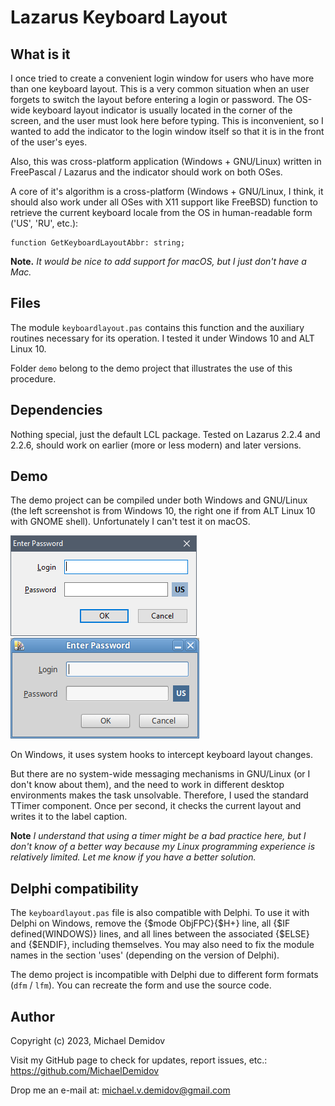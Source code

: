 Lazarus Keyboard Layout
=======================

What is it
----------

I once tried to create a convenient login window for users who have more than one keyboard layout. This is a very common situation when an user forgets to switch the layout before entering a login or password. The OS-wide keyboard layout indicator is usually located in the corner of the screen, and the user must look here before typing. This is inconvenient, so I wanted to add the indicator to the login window itself so that it is in the front of the user's eyes.

Also, this was cross-platform application (Windows + GNU/Linux) written in FreePascal / Lazarus and the indicator should work on both OSes.

A core of it's algorithm is a cross-platform (Windows + GNU/Linux, I think, it should also work under all OSes with X11 support like FreeBSD) function to retrieve the current keyboard locale from the OS in human-readable form ('US', 'RU', etc.):

``` delphi
function GetKeyboardLayoutAbbr: string;
```

**Note.** *It would be nice to add support for macOS, but I just don't have a Mac.*

Files
-----
The module `keyboardlayout.pas` contains this function and the auxiliary routines necessary for its operation. I tested it under Windows 10 and ALT Linux 10.

Folder `demo` belong to the demo project that illustrates the use of this procedure.

Dependencies
------------
Nothing special, just the default LCL package. Tested on Lazarus 2.2.4 and 2.2.6, should work on earlier (more or less modern) and later versions.

Demo
----
The demo project can be compiled under both Windows and GNU/Linux (the left screenshot is from Windows 10, the right one if from ALT Linux 10 with GNOME shell). Unfortunately I can't test it on macOS.

![Demo Windows](demo_windows.png) ![Demo AltLinux](demo_altlinux.png)

On Windows, it uses system hooks to intercept keyboard layout changes.

But there are no system-wide messaging mechanisms in GNU/Linux (or I don't know about them), and the need to work in different desktop environments makes the task unsolvable. Therefore, I used the standard TTimer component. Once per second, it checks the current layout and writes it to the label caption.

**Note** *I understand that using a timer might be a bad practice here, but I don't know of a better way because my Linux programming experience is relatively limited. Let me know if you have a better solution.*

Delphi compatibility
--------------------
The `keyboardlayout.pas` file is also compatible with Delphi. To use it with Delphi on Windows, remove the {$mode ObjFPC}{$H+} line, all {$IF defined(WINDOWS)} lines, and all lines between the associated {$ELSE} and {$ENDIF}, including themselves. You may also need to fix the module names in the section 'uses' (depending on the version of Delphi).

The demo project is incompatible with Delphi due to different form formats (`dfm` / `lfm`). You can recreate the form and use the source code.

Author
------
Copyright (c) 2023, Michael Demidov

Visit my GitHub page to check for updates, report issues, etc.: https://github.com/MichaelDemidov

Drop me an e-mail at: michael.v.demidov@gmail.com
